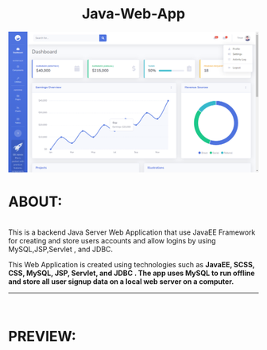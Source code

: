

<h1 align="center">
  Java-Web-App
</h1>

<div align="center">
  <img alt="Demo" src="imgs/Web App.png" />
</div>

# ABOUT:


<br />
This is a backend Java Server Web Application that use JavaEE Framework for creating and store users accounts and allow logins by using MySQL,JSP,Servlet , and JDBC.
<br />

This Web Application is created using technologies such as <strong>JavaEE, SCSS, CSS, MySQL, JSP, Servlet, and JDBC<strong/> . The app uses <strong>MySQL<strong/>  to run offline and store all user signup data on a local web server on a computer.

- - -

<br />

# PREVIEW:

<br />


<!-- 

